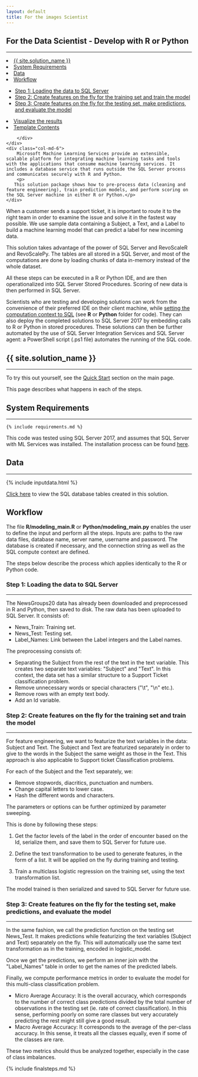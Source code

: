 ```yaml
---
layout: default
title: For the images Scientist
---
```


## For the Data Scientist - Develop with R or Python
----------------------------

<div class="row">
    <div class="col-md-6">
        <div class="toc">
            <li><a href="#first">{{ site.solution_name }}</a></li>
            <li><a href="#system-requirements">System Requirements</a></li>
            <li><a href="#data">Data</a></li>
            <li><a href="#workflow">Workflow</a></li>
            <ul>
                <li><a href="#step1">Step 1: Loading the data to SQL Server     </a></li>
                <li><a href="#step2">Step 2: Create features on the fly for the training set and train the model</a></li>
                <li><a href="#step3">Step 3: Create features on the fly for the testing set, make predictions, and evaluate the model</a></li>
            </ul>
            <li><a href="#step4">Visualize the results</a></li>
            <li><a href="#template-contents">Template Contents</a></li>

        </div>
    </div>
    <div class="col-md-6">
        Microsoft Machine Learning Services provide an extensible, scalable platform for integrating machine learning tasks and tools with the applications that consume machine learning services. It includes a database service that runs outside the SQL Server process and communicates securely with R and Python.
        <p>
       This solution package shows how to pre-process data (cleaning and feature engineering), train prediction models, and perform scoring on the SQL Server machine in either R or Python.</p>
    </div>
</div>

When a customer sends a support ticket, it is important to route it to the right team in order to examine the issue and solve it in the fastest way possible. We use sample data containing a Subject, a Text, and a Label to build a machine learning model that can predict a label for new incoming data.

This solution takes advantage of the power of SQL Server and RevoScaleR and RevoScalePy. The tables are all stored in a SQL Server, and most of the computations are done by loading chunks of data in-memory instead of the whole dataset.

All these steps can be executed in a R or Python IDE, and are then operationalized into SQL Server Stored Procedures.  Scoring of new data is then performed in SQL Server.

Scientists who are testing and developing solutions can work from the convenience of their preferred IDE on their client machine, while <a href="https://docs.microsoft.com/en-us/sql/advanced-analytics/r/sql-server-r-services">setting the computation context to SQL</a> (see  **R** or **Python** folder for code).  They can also deploy the completed solutions to SQL Server 2017 by embedding calls to R or Python in stored procedures. These solutions can then be further automated by the use of SQL Server Integration Services and SQL Server agent: a PowerShell script (.ps1 file) automates the running of the SQL code.

<a name="first"></a>

## {{ site.solution_name }}
--------------------------

To try this out yourself, see the [Quick Start](quick.html) section on the main page.

This page describes what happens in each of the steps.


## System Requirements
--------------------------

    {% include requirements.md %}

This code was tested using SQL Server 2017, and assumes that SQL Server with ML Services was installed. The installation process can be found [here](setupSQL.html).

## Data
--------------------------

{% include inputdata.html %}

[Click here](tables.html) to view the SQL database tables created in this solution.

## Workflow

The file **R/modeling_main.R** or **Python/modeling_main.py** enables the user to define the input and perform all the steps. Inputs are: paths to the raw data files, database name, server name, username and password.
The database is created if necessary, and the connection string as well as the SQL compute context are defined.

The steps below describe the process which applies identically to the R or Python code.

<a name="step1"></a>

### Step 1: Loading the data to SQL Server
-------------------------

The NewsGroups20 data has already been downloaded and preprocessed in R and Python, then saved to disk. The raw data has been uploaded to SQL Server. It consists of:

* News_Train: Training set.
* News_Test: Testing set.
* Label_Names: Link between the Label integers and the Label names. 

The preprocessing consists of:

* Separating the Subject from the rest of the text in the text variable. This creates two separate text variables: "Subject" and "Text". In this context, the data set has a similar structure to a Support Ticket classification problem. 
* Remove unnecessary words or special characters ("\t", "\n" etc.). 
* Remove rows with an empty text body. 
* Add an Id variable. 

<a name="step2"></a>

### Step 2: Create features on the fly for the training set and train the model
------------------------

For feature engineering, we want to featurize the text variables in the data: Subject and Text. 
The Subject and Text are featurized separately in order to give to the words in the Subject the same weight as those in the Text. This approach is also applicable to Support ticket Classification problems.

For each of the Subject and the Text separately, we:

* Remove stopwords, diacritics, punctuation and numbers.
* Change capital letters to lower case. 
* Hash the different words and characters. 

The parameters or options can be further optimized by parameter sweeping.

This is done by following these steps:

1. Get the factor levels of the label in the order of encounter based on the Id, serialize them, and save them to SQL Server for future use.

2. Define the text transformation to be used to generate features, in the form of a list. It will be applied on the fly during training and testing.

3. Train a multiclass logistic regression on the training set, using the text transformation list.

The model trained is then serialized and saved to SQL Server for future use.

<a name="step3"></a>

### Step 3: Create features on the fly for the testing set, make predictions, and evaluate the model 
-------------------------

In the same fashion, we call the prediction function on the testing set News_Test. It makes predictions while featurizing the text variables (Subject and Text) separately on the fly. This will automatically use the same text transformation as in the training, encoded in logistic_model. 

Once we get the predictions, we perform an inner join with the "Label_Names" table in order to get the names of the predicted labels. 

Finally, we compute performance metrics in order to evaluate the model for this multi-class classification problem.

* Micro Average Accuracy: It is the overall accuracy, which corresponds to the number of correct class predictions divided by the total number of observations in the testing set (ie. rate of correct classification). In this sense, performing poorly on some rare classes but very accurately predicting the rest might still give a good result. 
* Macro Average Accuracy: It corresponds to the average of the per-class accuracy. In this sense, it treats all the classes equally, even if some of the classes are rare. 

These two metrics should thus be analyzed together, especially in the case of class imbalances.

{% include finalsteps.md %}